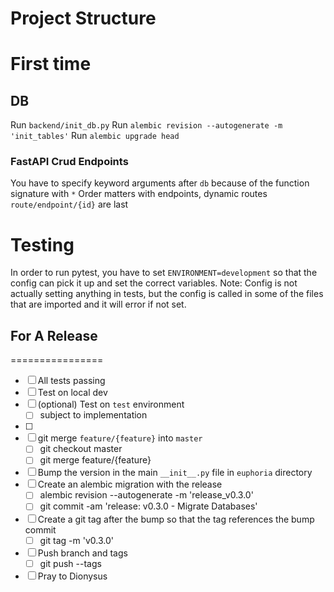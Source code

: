 # Project Structure



# First time
## DB
Run `backend/init_db.py`
Run `alembic revision --autogenerate -m 'init_tables'`
Run `alembic upgrade head`



### FastAPI Crud Endpoints
You have to specify keyword arguments after `db` because of the function signature with `*`
Order matters with endpoints, dynamic routes `route/endpoint/{id}` are last


# Testing
In order to run pytest, you have to set `ENVIRONMENT=development` so that the config
can pick it up and set the correct variables.
Note: Config is not actually setting anything in tests, but the config is called in some of the files that are imported and it will error if not set.


## For A Release
================
- [ ] All tests passing
- [ ] Test on local dev
- [ ] (optional) Test on `test` environment
  - [ ] subject to implementation
- [ ] 
- [ ] git merge `feature/{feature}` into `master`
  - [ ] git checkout master
  - [ ] git merge feature/{feature}
- [ ] Bump the version in the main `__init__.py` file in `euphoria` directory
- [ ] Create an alembic migration with the release
  - [ ] alembic revision --autogenerate -m 'release_v0.3.0'
  - [ ] git commit -am 'release: v0.3.0 - Migrate Databases'
- [ ] Create a git tag after the bump so that the tag references the bump commit
  - [ ] git tag -m 'v0.3.0'
- [ ] Push branch and tags
  - [ ] git push --tags
- [ ] Pray to Dionysus